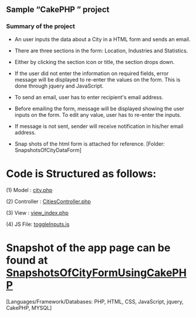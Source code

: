 ## Sample “CakePHP ” project 

### Summary of the project
	
*	An user inputs the data about a City in a HTML form and sends an email. 

*	There are three sections in the form: Location, Industries and Statistics. 

*	Either by clicking the section icon or title, the section drops down. 

*	If the user did not enter the information on required fields, error message will be displayed to re-enter the values on the 	    form. This is done through jquery and JavaScript. 

*	To send an email, user has to enter recipient's email address. 

*	Before emailing the form, message will be displayed showing the user inputs on the form. To edit any value, user has to re-enter the inputs.  

*	If message is not sent, sender will receive notification in his/her email address. 

*	Snap shots of the html form is attached for reference. 
	[Folder: SnapshotsOfCityDataForm]	 


# Code is Structured as follows:

 (1) Model : [city.php](https://github.com/sarulse/SampleCode/blob/master/CakePHPMVCcodewithJS/city.php)
 
 (2) Controller : [CitiesController.php](https://github.com/sarulse/SampleCode/blob/master/CakePHPMVCcodewithJS/CitiesController.php) 
 
 (3) View : [view_index.php](https://github.com/sarulse/SampleCode/blob/master/CakePHPMVCcodewithJS/view_index.php) 
 
 (4) JS File: [toggleInputs.js](https://github.com/sarulse/SampleCode/blob/master/CakePHPMVCcodewithJS/toggleInputs.js) 
 
 # Snapshot of the app page can be found at [SnapshotsOfCityFormUsingCakePHP](https://github.com/sarulse/SampleCode/blob/master/CakePHPMVCcodewithJS/SnapshotsOfCityFormUsingCakePHP.pdf)
 
 
 [Languages/Framework/Databases: PHP, HTML, CSS, JavaScript, jquery,  CakePHP, MYSQL]

